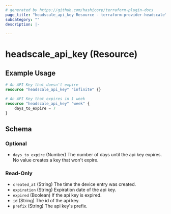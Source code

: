 ```yaml
---
# generated by https://github.com/hashicorp/terraform-plugin-docs
page_title: "headscale_api_key Resource - terraform-provider-headscale"
subcategory: ""
description: |-
  
---
```


# headscale_api_key (Resource)



## Example Usage

```terraform
# An API Key that doesn't expire
resource "headscale_api_key" "infinite" {}

# An API Key that expires in 1 week
resource "headscale_api_key" "week" {
    days_to_expire = 7
}
```

<!-- schema generated by tfplugindocs -->
## Schema

### Optional

- `days_to_expire` (Number) The number of days until the api key expires. No value creates a key that won't expire.

### Read-Only

- `created_at` (String) The time the device entry was created.
- `expiration` (String) Expiration date of the api key.
- `expired` (Boolean) If the api key is expired.
- `id` (String) The id of the api key.
- `prefix` (String) The api key's prefix.


